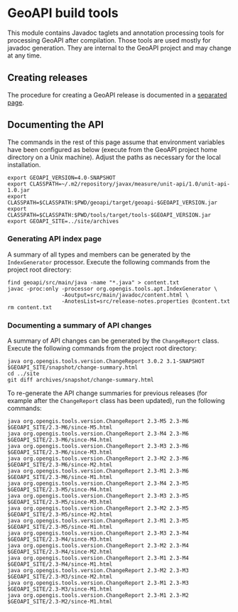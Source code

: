 # GeoAPI build tools
This module contains Javadoc taglets and annotation processing tools for processing GeoAPI after compilation.
Those tools are used mostly for javadoc generation.
They are internal to the GeoAPI project and may change at any time.


## Creating releases
The procedure for creating a GeoAPI release is documented in a [separated page](../src/release-instruction.md).


## Documenting the API
The commands in the rest of this page assume that environment variables have been configured as below
(execute from the GeoAPI project home directory on a Unix machine).
Adjust the paths as necessary for the local installation.

```shell
export GEOAPI_VERSION=4.0-SNAPSHOT
export CLASSPATH=~/.m2/repository/javax/measure/unit-api/1.0/unit-api-1.0.jar
export CLASSPATH=$CLASSPATH:$PWD/geoapi/target/geoapi-$GEOAPI_VERSION.jar
export CLASSPATH=$CLASSPATH:$PWD/tools/target/tools-$GEOAPI_VERSION.jar
export GEOAPI_SITE=../site/archives
```


### Generating API index page
A summary of all types and members can be generated by the `IndexGenerator` processor.
Execute the following commands from the project root directory:

```shell
find geoapi/src/main/java -name "*.java" > content.txt
javac -proc:only -processor org.opengis.tools.apt.IndexGenerator \
                 -Aoutput=src/main/javadoc/content.html \
                 -AnotesList=src/release-notes.properties @content.txt
rm content.txt
```


### Documenting a summary of API changes
A summary of API changes can be generated by the `ChangeReport` class.
Execute the following commands from the project root directory:

```shell
java org.opengis.tools.version.ChangeReport 3.0.2 3.1-SNAPSHOT $GEOAPI_SITE/snapshot/change-summary.html
cd ../site
git diff archives/snapshot/change-summary.html
```

To re-generate the API change summaries for previous releases
(for example after the `ChangeReport` class has been updated),
run the following commands:

```shell
java org.opengis.tools.version.ChangeReport 2.3-M5 2.3-M6 $GEOAPI_SITE/2.3-M6/since-M5.html
java org.opengis.tools.version.ChangeReport 2.3-M4 2.3-M6 $GEOAPI_SITE/2.3-M6/since-M4.html
java org.opengis.tools.version.ChangeReport 2.3-M3 2.3-M6 $GEOAPI_SITE/2.3-M6/since-M3.html
java org.opengis.tools.version.ChangeReport 2.3-M2 2.3-M6 $GEOAPI_SITE/2.3-M6/since-M2.html
java org.opengis.tools.version.ChangeReport 2.3-M1 2.3-M6 $GEOAPI_SITE/2.3-M6/since-M1.html
java org.opengis.tools.version.ChangeReport 2.3-M4 2.3-M5 $GEOAPI_SITE/2.3-M5/since-M4.html
java org.opengis.tools.version.ChangeReport 2.3-M3 2.3-M5 $GEOAPI_SITE/2.3-M5/since-M3.html
java org.opengis.tools.version.ChangeReport 2.3-M2 2.3-M5 $GEOAPI_SITE/2.3-M5/since-M2.html
java org.opengis.tools.version.ChangeReport 2.3-M1 2.3-M5 $GEOAPI_SITE/2.3-M5/since-M1.html
java org.opengis.tools.version.ChangeReport 2.3-M3 2.3-M4 $GEOAPI_SITE/2.3-M4/since-M3.html
java org.opengis.tools.version.ChangeReport 2.3-M2 2.3-M4 $GEOAPI_SITE/2.3-M4/since-M2.html
java org.opengis.tools.version.ChangeReport 2.3-M1 2.3-M4 $GEOAPI_SITE/2.3-M4/since-M1.html
java org.opengis.tools.version.ChangeReport 2.3-M2 2.3-M3 $GEOAPI_SITE/2.3-M3/since-M2.html
java org.opengis.tools.version.ChangeReport 2.3-M1 2.3-M3 $GEOAPI_SITE/2.3-M3/since-M1.html
java org.opengis.tools.version.ChangeReport 2.3-M1 2.3-M2 $GEOAPI_SITE/2.3-M2/since-M1.html
```
